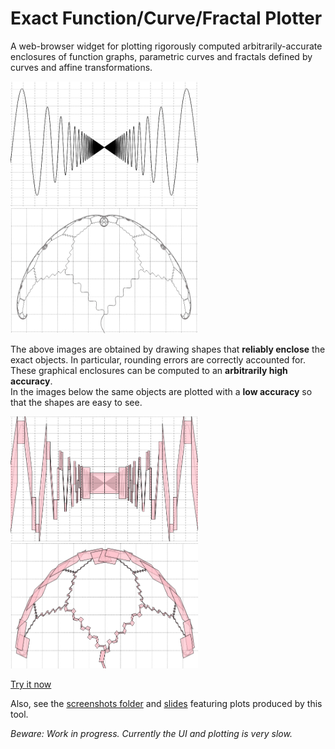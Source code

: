 # Exact Function/Curve/Fractal Plotter

A web-browser widget for plotting rigorously computed arbitrarily-accurate enclosures of function graphs, parametric curves and fractals defined by curves and affine transformations.

<div>
<img src="README-images/xsinrecipx-accurate.png" alt="infinitely many waves" height="200" width="300">
<img src="README-images/umbrella-accurate.png" alt="umbrella-like fractal" height="200" width="300">
</div>

The above images are obtained by drawing shapes that **reliably enclose** the exact objects.
In particular, rounding errors are correctly accounted for.
These graphical enclosures can be computed to an **arbitrarily high accuracy**.  
In the images below the same objects are plotted with a **low accuracy** so that the shapes are easy to see.

<div>
<img src="README-images/xsinrecipx-inaccurate-above-accurate.png" alt="infinitely many waves - low accuracy" height="200" width="300">
<img src="README-images/umbrella-inaccurate-above-accurate.png" alt="umbrella-like fractal - low accuracy" height="200" width="300">
</div>

[Try it now](http://duck.aston.ac.uk/konecnym/plotter/)

Also, see the [screenshots folder](screenshots) and [slides](regional-cstaster-MK-cid-slides.pdf) featuring plots produced by this tool.

_Beware: Work in progress. Currently the UI and plotting is very slow._

<!-- Screenshots: -->

